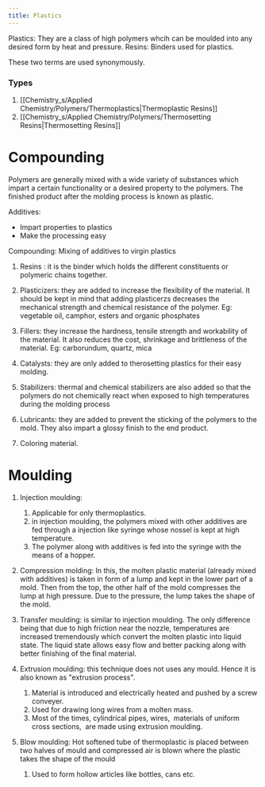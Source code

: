 ```yaml
---
title: Plastics
---
```

Plastics: They are a class of high polymers whcih can be moulded into any desired form by heat and pressure.
Resins: Binders used for plastics.

These two terms are used synonymously.

### Types
1. [[Chemistry_s/Applied Chemistry/Polymers/Thermoplastics|Thermoplastic Resins]]
2. [[Chemistry_s/Applied Chemistry/Polymers/Thermosetting Resins|Thermosetting Resins]]

# Compounding
Polymers are generally mixed with a wide variety of substances which impart a certain functionality or a desired property to the polymers. The finished product after the molding process is known as plastic.

Additives:
* Impart properties to plastics
* Make the processing easy

Compounding: Mixing of additives to virgin plastics

1.  Resins : it is the binder which holds the different constituents or polymeric chains together. 
    
2.  Plasticizers: they are added to increase the flexibility of the material. It should be kept in mind that adding plasticerzs decreases the mechanical strength and chemical resistance of the polymer. Eg: vegetable oil, camphor, esters and organic phosphates 
    
3.  Fillers: they increase the hardness, tensile strength and workability of the material. It also reduces the cost, shrinkage and brittleness of the material. Eg: carborundum, quartz, mica 
    
4.  Catalysts: they are only added to therosetting plastics for their easy molding. 
    
5.  Stabilizers: thermal and chemical stabilizers are also added so that the polymers do not chemically react when exposed to high temperatures during the molding process 
    
6.  Lubricants: they are added to prevent the sticking of the polymers to the mold. They also impart a glossy finish to the end product. 
    
7.  Coloring material.

# Moulding

1.  Injection moulding: 
	1. Applicable for only thermoplastics.
	2. in injection moulding, the polymers mixed with other additives are fed through a injection like syringe whose nossel is kept at high temperature. 
	3. The polymer along with additives is fed into the syringe with the means of a hopper. 
    
2.  Compression molding: In this, the molten plastic material (already mixed with additives) is taken in form of a lump and kept in the lower part of a mold. Then from the top, the other half of the mold compresses the lump at high pressure. Due to the pressure, the lump takes the shape of the mold.  
    
3.  Transfer moulding: is similar to injection moulding. The only difference being that due to high friction near the nozzle, temperatures are increased tremendously which convert the molten plastic into liquid state. The liquid state allows easy flow and better packing along with better finishing of the final material.  
    
4.  Extrusion moulding: this technique does not uses any mould. Hence it is also known as "extrusion process". 
	1. Material is introduced and electrically heated and pushed by a screw conveyer.
	2. Used for drawing long wires from a molten mass. 
	3. Most of the times, cylindrical pipes, wires,  materials of uniform cross sections,  are made using extrusion moulding.
6. Blow moulding: Hot softened tube of thermoplastic is placed between two halves of mould and compressed air is blown where the plastic takes the shape of the mould
	1. Used to form hollow articles like bottles, cans etc.
